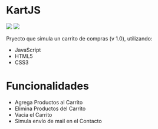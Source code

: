 # KartJS

<img src="https://img.shields.io/badge/-Javascript-black?style=for-the-badge&logo=java"> <img src="https://img.shields.io/badge/-html-black?style=for-the-badge&logo=html5">


Pryecto que simula un carrito de compras (v 1.0), utilizando:
<ul>
  <li>JavaScript</li>
  <li>HTML5</li>
  <li>CSS3</li>
</ul>

# Funcionalidades

<ul>
  <li>Agrega Productos al Carrito</li>
  <li>Elimina Productos del Carrito</li>
  <li>Vacia el Carrito</li>
  <li>Simula envío de mail en el Contacto</li>
</ul>
